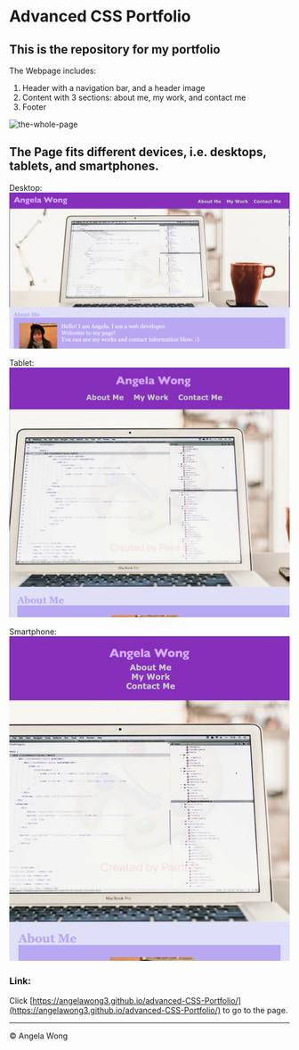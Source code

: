 # Advanced CSS Portfolio

## This is the repository for my portfolio

The Webpage includes: 
1. Header with a navigation bar, and a header image
2. Content with 3 sections: about me, my work, and contact me
3. Footer 

![the-whole-page](./assets/images/whole-page.GIF)

## The Page fits different devices, i.e. desktops, tablets, and smartphones.

Desktop:
![for-desktop](./assets/images/comp.png)

Tablet:
![for-tablet](./assets/images/tablet.png)

Smartphone:
![for-phone](./assets/images/phone.png)

### Link: 
Click [https://angelawong3.github.io/advanced-CSS-Portfolio/](https://angelawong3.github.io/advanced-CSS-Portfolio/) to go to the page. 

---
© Angela Wong